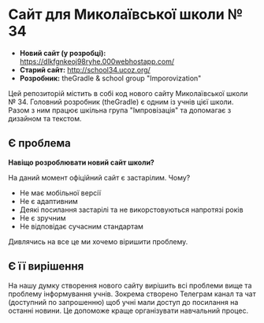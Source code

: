 # Сайт для Миколаївської школи № 34

* **Новий сайт (у розробці):** https://dlkfgnkeoj98ryhe.000webhostapp.com/
* **Старий сайт:** http://school34.ucoz.org/
* **Розробник:** theGradle & school group "Imporovization"

Цей репозиторій містить в собі код нового сайту Миколаївської школи № 34. Головний розробник (theGradle) є одним із учнів цієї школи. Разом з ним працює шкільна група "Імпровізація" та допомагає з дизайном та текстом.

## Є проблема

**Навіщо розроблювати новий сайт школи?**

На даний момент офіційний сайт є застарілим. Чому?

* Не має мобільної версії
* Не є адаптивним
* Деякі посилання застарілі та не викорстовуються напротязі років
* Не є зручним
* Не відповідає сучасним стандартам

Дивлячись на все це ми хочемо віришити проблему.

## Є її вирішення

На нашу думку створення нового сайту вирішить всі проблеми вище та проблему інформування учнів. Зокрема створено Телеграм канал та чат (доступний по запрошенню) щоб учні мали доступ до посилання на останні новини. Це допоможе краще організувати навчальний процес.  